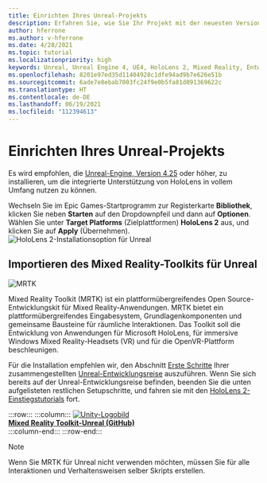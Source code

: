 ```yaml
---
title: Einrichten Ihres Unreal-Projekts
description: Erfahren Sie, wie Sie Ihr Projekt mit der neuesten Version der Unreal-Engine und dem Mixed Reality-Featuretool einrichten.
author: hferrone
ms.author: v-hferrone
ms.date: 4/28/2021
ms.topic: tutorial
ms.localizationpriority: high
keywords: Unreal, Unreal Engine 4, UE4, HoloLens 2, Mixed Reality, Entwicklung, Features, neues Projekt, Emulator, Dokumentation, Leitfäden, Hologramme, Spieleentwicklung, Mixed Reality-Headset, Windows Mixed Reality-Headset, Virtual Reality-Headset
ms.openlocfilehash: 8201e97ed35d11404928c1dfe94ad9b7e626e51b
ms.sourcegitcommit: 6ade7e8ebab7003fc24f9e0b5fa81d091369622c
ms.translationtype: HT
ms.contentlocale: de-DE
ms.lasthandoff: 06/19/2021
ms.locfileid: "112394613"
---
```

# <a name="setting-up-your-unreal-project"></a>Einrichten Ihres Unreal-Projekts

Es wird empfohlen, die [Unreal-Engine, Version 4.25](https://docs.unrealengine.com//GettingStarted/Installation/index.html) oder höher, zu installieren, um die integrierte Unterstützung von HoloLens in vollem Umfang nutzen zu können.

Wechseln Sie im Epic Games-Startprogramm zur Registerkarte **Bibliothek**, klicken Sie neben **Starten** auf den Dropdownpfeil und dann auf **Optionen**. Wählen Sie unter **Target Platforms** (Zielplattformen) **HoloLens 2** aus, und klicken Sie auf **Apply** (Übernehmen).
![HoloLens 2-Installationsoption für Unreal](../images/Unreal_Install_Option_HoloLens2.png)

## <a name="import-mixed-reality-toolkit-for-unreal"></a>Importieren des Mixed Reality-Toolkits für Unreal

![MRTK](../../design/images/MRTK_UX_Hero.png)

Mixed Reality Toolkit (MRTK) ist ein plattformübergreifendes Open Source-Entwicklungskit für Mixed Reality-Anwendungen. MRTK bietet ein plattformübergreifendes Eingabesystem, Grundlagenkomponenten und gemeinsame Bausteine für räumliche Interaktionen. Das Toolkit soll die Entwicklung von Anwendungen für Microsoft HoloLens, für immersive Windows Mixed Reality-Headsets (VR) und für die OpenVR-Plattform beschleunigen.

Für die Installation empfehlen wir, den Abschnitt [Erste Schritte](unreal-development-overview.md#1-getting-started) Ihrer zusammengestellten [Unreal-Entwicklungsreise](unreal-development-overview.md) auszuführen. Wenn Sie sich bereits auf der Unreal-Entwicklungsreise befinden, beenden Sie die unten aufgelisteten restlichen Setupschritte, und fahren sie mit den [HoloLens 2-Einstiegstutorials](tutorials/unreal-uxt-ch1.md) fort.

:::row:::
    :::column:::
        <a href="https://github.com/Microsoft/MixedRealityToolkit-Unreal" target="_blank">![Unity-Logobild](../images/MRTK-Unreal-Banner.png)<br>**Mixed Reality Toolkit-Unreal (GitHub)** </a><br>
    :::column-end:::
:::row-end:::

> [!NOTE]
> Wenn Sie MRTK für Unreal nicht verwenden möchten, müssen Sie für alle Interaktionen und Verhaltensweisen selber Skripts erstellen.
